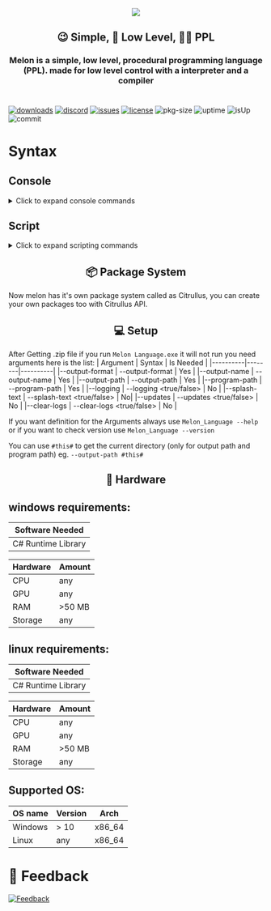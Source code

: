 <p align="center">
  <img
    src="https://user-images.githubusercontent.com/69463173/158062823-ea321f58-0fdc-44f0-a3c2-143848e7f8f0.png"
  >
  <h2 align="center">😉 Simple, 💾 Low Level, 👨‍💻 PPL</h2>
  <h3 align="center">Melon is a simple, low level, procedural programming language (PPL). made for low level control with a interpreter and a compiler<h3>
</p>
  
#  
  
[![downloads](https://img.shields.io/github/downloads/pradosh-arduino/Melon-Language/total?style=flat-square)](https://github.com/pradosh-arduino/Melon-Language/releases)
[![discord](https://img.shields.io/discord/902455221039530004?style=flat-square)](https://discord.gg/ChP4RMgcKG)
[![issues](https://img.shields.io/github/issues/pradosh-arduino/Melon-Language?style=flat-square)](https://github.com/pradosh-arduino/Melon-Language/issues)
[![license](https://img.shields.io/badge/License-MIT-orange?style=flat-square)](https://github.com/pradosh-arduino/Melon-Language/blob/main/LICENSE)
![pkg-size](https://img.shields.io/github/repo-size/pradosh-arduino/Citrullus-Packages?label=Citrullus%20Packages%20Size&style=flat-square)
![uptime](https://img.shields.io/uptimerobot/ratio/m790982313-6e394aca6d9e2adb44b814f0?style=flat-square)
![isUp](https://img.shields.io/uptimerobot/status/m790982313-6e394aca6d9e2adb44b814f0?style=flat-square)
![commit](https://img.shields.io/github/last-commit/pradosh-arduino/Melon-Language?style=flat-square)

# Syntax
## Console
<details>
  <summary>Click to expand console commands</summary>
  
  | Commands | Info |
|----------|------|
|> | move the cursor right by 1 |
|< |   move the cursor left by 1 |
|+ | add the Address that is selected in cursor |
|- |   subtract the Address that is selected in cursor |
|; |   print the Array in the screen |
|compile |  compile the values into a executable file |
|clear |  clears the screen |
|reset |  resets all address |
|run |  runs the script |
|run-text |  executes the addresses in text format |
|write |  writes a custom value into address |
|jump |  jumps to a certain position |
|copy |  copy the address to a specific place |
|if |  check if the address is <your_value> or not |
|calc |  do math |
|var |  save a variable |
|write-var |  write a saved variable to a address that is selected by cursor position |
|read-var |  Read The variables |
|var-def| Prints the lists of vars that is defined |
|import | You can import build in librarys |
|load-pkg | loads a package |
|gen-pkg | generates a package with main.mlf |
|fetch-pkg | downloads a pkg from [Citrullus Server](https://cdn.jsdelivr.net/gh/pradosh-arduino/Citrullus-Packages/) |
| time | showns time it even has like `time.month` to show current month or `time.day` or `time.week` etc|
|quit/exit |  closes melon |
  
### Heap
 | Commands | Info |
 |----------|------|
 |~malloc~ |  ~dynamic memory allocation, used with `import <next_line> heap`~ |
 |~free~ | ~returns back the values to the memory~ |
  
 **going to get removed**
 
### Graphics
 | Commands | Info |
 |----------|------|
 | println | prints a text then goes to a new line |
 | printf | prints a text |
 | colour | changes console colour |
 | set-cursor-pos | sets cursor pos |
  
</details>
 
## Script
  <details>
    <summary>Click to expand scripting commands</summary>
    
| Commands | Info |
|----------|------|
|> | move the cursor right by 1 |
|< |   move the cursor left by 1 |
|+ | add the Address that is selected in cursor |
|- |   subtract the Address that is selected in cursor |
|; |   print the Array in the screen |
|clear |  clears the screen |
|reset |  resets all address |
|run-text |  executes the program in text format |
|write |  writes a custom value into address |
|jump |  jumps to a certain position |
|copy |  copy the address to a specific place |
|if |  check if the address is <your_value> or not |
|calc |  do math |
|var |  save a variable |
|write-var |  write a saved variable to a address that is selected by cursor position |
|read-var |  Read The variables |
|find-var | Find every variables |
| goto | goto start to loop infinitly or goto end to end the script much like return in C# |
| sleep | A thread based timer (Milliseconds) |
| importf | Import other .mlf to your main.mlf |
| importl | imports any built-in library |
|quit |  quit the console with a error code|

### Graphics
 | Commands | Info |
 |----------|------|
 | println | prints a text then goes to a new line |
 | printf | prints a text |
 
</details>
  
<h2 align="center">📦 Package System</h2>
  
Now melon has it's own package system called as Citrullus, you can create your own packages too with Citrullus API.

<h2 align="center">💻 Setup</h2>
  
After Getting .zip file if you run `Melon Language.exe` it will not run you need arguments here is the list:
  | Argument | Syntax | Is Needed |
  |----------|--------|----------|
  |--output-format | --output-format <your format> | Yes |
  |--output-name | --output-name <your name> | Yes |
  |--output-path | --output-path <your path> | Yes |
  |--program-path | --program-path <your main.mlf path> | Yes |
  |--logging | --logging <true/false> | No |
  |--splash-text | --splash-text <true/false> | No|
  |--updates | --updates <true/false> | No |
  |--clear-logs | --clear-logs <true/false> | No |
  
  If you want definition for the Arguments always use `Melon_Language --help` or if you want to check version use `Melon_Language --version`
  
  You can use `#this#` to get the current directory (only for output path and program path) eg. `--output-path #this#`
  
  <h2 align="center">💽 Hardware </h2>
  
  ## windows requirements:
  
  |Software Needed |
  |----------------|
  | C# Runtime Library |
    
  | Hardware | Amount |
  |----------|--------|
  |CPU | any |
  | GPU | any |
  | RAM | >50 MB |
  | Storage | any |

  ## linux requirements:
  
  |Software Needed |
  |----------------|
  | C# Runtime Library |
  
  | Hardware | Amount |
  |----------|--------|
  |CPU | any |
  | GPU | any |
  | RAM | >50 MB |
  | Storage | any |
  
  ## Supported OS:
  
  | OS name | Version | Arch |
  |---------|---------| -----|
  | Windows | > 10 | x86_64 |
  | Linux | any | x86_64 |
  
 # 💖 Feedback
 [![Feedback](https://img.shields.io/badge/Feedback-Github-green?style=flat-square)](https://gist.github.com/pradosh-arduino/4bf93fbf971f583c4d946282dac60e32)
 
